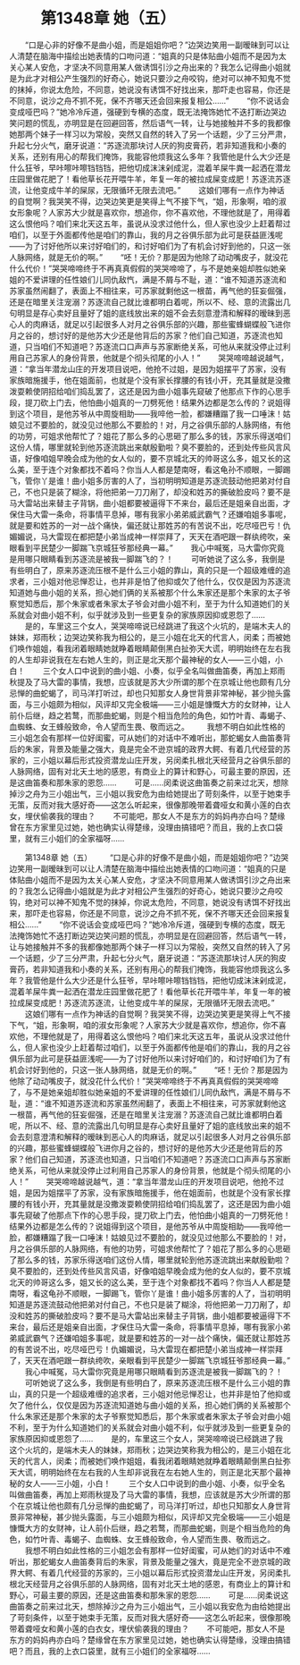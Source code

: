 # 　　第1348章 她（五）
　　“口是心非的好像不是曲小姐，而是姐姐你吧？”边哭边笑用一副暧昧到可以让人清楚在脑海中描绘出她表情的口吻问道：“姐真的只是体贴曲小姐而不是因为太关心某人安危，才坚决不同意用某人做诱饵引沙之舟出来的？我怎么记得曲小姐就是为此才对相公产生强烈的好奇心，她说只要沙之舟咬钩，绝对可以神不知鬼不觉的抹掉，你说太危险，不同意，她说没有诱饵不好找出来，那吓走也容易，你还是不同意，说沙之舟不抓不死，保不齐哪天还会回来报复相公……”
　　“你不说话会变成哑巴吗？”她冷冷斥道，强硬到专横的态度，既无法掩饰她忙不迭打断边哭边笑问题的慌乱，亦明显是在回避回答，然后语气一转，让与她接触并不多的我都像她那两个妹子一样习以为常般，突然又自然的转入了另一个话题，少了三分严肃，升起七分火气，磨牙说道：“苏逐流那块讨人厌的狗皮膏药，若非知道我和小奏的关系，还别有用心的帮我们掩饰，我能容他烦我这么多年？我管他是什么大少还是什么狂爷，早咔嚓咔嚓铛铛铛，把他切成沫沫剁成泥，混着羊屎牛粪一起洒在潜龙庄园里做花肥了！看他草长花开喂牛羊，年复一年的被拉成屎变成肥！苏逐流苏逐流，让他变成牛羊的屎尿，无限循环无限去流吧。”
　　这娘们哪有一点作为神话的自觉啊？我哭笑不得，边哭边笑更是笑得上气不接下气，“姐，形象啊，咱的淑女形象呢？人家苏大少就是喜欢你，想追你，你不喜欢他，不理他就是了，用得着这么恨他吗？咱们来北天这五年，虽说从没求过他什么，但人家也没少上赶着帮过咱们，以至于外面都传他是咱们的靠山，我的月之谷俱乐部为此可是获益匪浅呢——为了讨好他所以来讨好咱们的，和讨好咱们为了有机会讨好到他的，只这一张人脉网络，就是无价的啊。”
　　“呸！无价？那是因为他除了动动嘴皮子，就没花什么代价！”哭哭啼啼终于不再真真假假的哭哭啼啼了，与不是她亲姐却胜似她亲姐的不爱讲理的任性娘们儿同仇敌忾，满是不屑与不耻，道：“谁不知道苏逐流和苏家虽然闹翻了，表面上不相往来，可苏家就剩他这一根苗，再气他的狂妄倔强，还是在暗里关注宠溺？苏逐流自己就比谁都明白着呢，所以不、经、意的流露出几句明显是存心卖好且量好了姐的底线放出来的姐不会去刻意澄清和解释的暧昧到恶心人的肉麻话，就足以引起很多人对月之谷俱乐部的兴趣，那些蜜蜂蝴蝶般飞进你月之谷的，想讨好的是他苏大少还是他背后的苏家？他们自己知道，苏逐流也知道，只当咱们不知道吧？苏逐流口口声声与苏家断绝关系，可他从来就没停止过利用自己苏家人的身份背景，他就是个彻头彻尾的小人！”
　　哭哭啼啼越说越气，道：“拿当年潜龙山庄的开发项目说吧，他抢不过姐，是因为姐摆平了苏家，没有家族暗施援手，他在姐面前，也就是个没有家长撑腰的有钱小开，充其量就是没撒泼耍赖使阴招给咱们捣乱罢了，这还是因为曲小姐事先窥破了他那点下作的心思手段，提刀砍上门去，他怕曲小姐真的一刀劈死他！结果外边都是怎么传的？说姐得到这个项目，是他苏爷从中周旋相助——我啐他一脸，都嫌糟蹋了我一口唾沫！姑娘见过不要脸的，就没见过他那么不要脸的！对，月之谷俱乐部的人脉网络，有他的功劳，可姐求他帮忙了？姐花了那么多的心思砸了那么多的钱，苏家乐得送咱们这份人情，哪里就轮到他苏逐流跳出来献殷勤啦？臭不要脸的，还到处传些风言风语，好像咱姐早晚会成为他的女人似的，要不京城北天的帅哥这么多，姐又长的这么美，至于连个对象都找不着吗？你当人人都是楚南呀，看这龟孙不顺眼，一脚踢飞，管你丫是谁！曲小姐多厉害的人了，当初明明知道是苏逐流鼓动他把弟对付自己，不也只是装了糊涂，将他把弟一刀刀剐了，却没和姓苏的撕破脸皮吗？要不是马大雷站出来替主子背锅，曲小姐都要被逼得下不来台，最后还是姐亲自出面，才保住马大雷一条命，将事情平息掉，哪有我家小弟弟威武霸气？还嫌咱姐多事呢，就是要和姓苏的一对一战个痛快，偏还就让那姓苏的有苦说不出，吃尽哑巴亏！仇媚媚说，马大雷现在都把楚小弟当成神一样崇拜了，天天在酒吧跟一群纨绔吹，亲眼看到平民楚少一脚踹飞京城狂爷那经典一幕。”
　　我心中喊冤，马大雷你究竟是用哪只眼睛看到苏逐流是被我一脚踹飞的？！
　　可听她说了这么多，我倒是有些明白了，原来苏逐流压根不是什么三小姐的靠山，真的只是一个超级难缠的追求者，三小姐对他忌惮忍让，也并非是怕了他抑或欠了他什么，仅仅是因为苏逐流知道她与曲小姐的关系，担心她们俩的关系被那个什么朱家还是那个朱家的太子爷察觉知悉后，那个朱家或者朱家太子爷会对曲小姐不利，至于为什么知道她们的关系就会对曲小姐不利，似乎就涉及到一些更复杂的家族原因抑或恩怨了……
　　是的，车里这三个女人，哭哭啼啼说已经跳进了我这个火坑的，是端木夫人的妹妹，郑雨秋；边哭边笑称我为相公的，是三小姐在北天的代言人，闵柔；而被她们唤作姐姐，看我闭着眼睛她就睁着眼睛颠倒黑白扯弥天大谎，明明始终在左右我的人生却非说我在左右她人生的，则正是北天那个最神秘的女人——三小姐，小白！
　　三个女人口中说到的曲小姐、小奏，似乎全名叫做曲笛奏，再加上郑雨秋提及了马大雷的事情，我想，应该就是苏大少所谓的那个在京城让他也颇有几分忌惮的曲蛇蝎了，司马洋打听过，却也只知那女人身世背景非常神秘，甚少抛头露面，与三小姐颇为相似，风评却又完全极端——三小姐是慷慨大方的女财神，让人前仆后继，趋之若鹜，而那曲蛇蝎，则是个相当危险的角色，如竹叶青、毒蝎子、血蜘蛛、女王蜂般致命，令人望而生畏、敬而远之。
　　我想不明白如此性格的三小姐怎会有那样一位好闺蜜，可从她们的对话中不难听出，那蛇蝎女人曲笛奏背后的朱家，背景及能量之强大，竟是完全不逊京城的政界大鳄、有着几代经营的苏家的，三小姐以幕后形式投资潜龙山庄开发，另闵柔扎根北天经营月之谷俱乐部的人脉网络，固有对北天土地的感恩，有商业上的算计和野心，可最主要的原因，还是这曲笛奏和那朱家的恩怨……
　　可是……闵柔说这曲笛奏之前来过北天，想除掉沙之舟为三小姐出气，三小姐以我安危为由给她提出了苛刻条件，以至于她束手无策，反而对我大感好奇——这怎么听起来，很像那晚带着聋哑女和黄小莲的白衣女，埋伏偷袭我的理由？
　　不可能吧，那女人不是东方的妈妈冉亦白吗？楚缘曾在东方家里见过她，她也确实认得楚缘，没理由搞错吧？而且，我的上衣口袋里，就有三小姐们的全家福呀……

　　第1348章 她（五）
　　“口是心非的好像不是曲小姐，而是姐姐你吧？”边哭边笑用一副暧昧到可以让人清楚在脑海中描绘出她表情的口吻问道：“姐真的只是体贴曲小姐而不是因为太关心某人安危，才坚决不同意用某人做诱饵引沙之舟出来的？我怎么记得曲小姐就是为此才对相公产生强烈的好奇心，她说只要沙之舟咬钩，绝对可以神不知鬼不觉的抹掉，你说太危险，不同意，她说没有诱饵不好找出来，那吓走也容易，你还是不同意，说沙之舟不抓不死，保不齐哪天还会回来报复相公……”
　　“你不说话会变成哑巴吗？”她冷冷斥道，强硬到专横的态度，既无法掩饰她忙不迭打断边哭边笑问题的慌乱，亦明显是在回避回答，然后语气一转，让与她接触并不多的我都像她那两个妹子一样习以为常般，突然又自然的转入了另一个话题，少了三分严肃，升起七分火气，磨牙说道：“苏逐流那块讨人厌的狗皮膏药，若非知道我和小奏的关系，还别有用心的帮我们掩饰，我能容他烦我这么多年？我管他是什么大少还是什么狂爷，早咔嚓咔嚓铛铛铛，把他切成沫沫剁成泥，混着羊屎牛粪一起洒在潜龙庄园里做花肥了！看他草长花开喂牛羊，年复一年的被拉成屎变成肥！苏逐流苏逐流，让他变成牛羊的屎尿，无限循环无限去流吧。”
　　这娘们哪有一点作为神话的自觉啊？我哭笑不得，边哭边笑更是笑得上气不接下气，“姐，形象啊，咱的淑女形象呢？人家苏大少就是喜欢你，想追你，你不喜欢他，不理他就是了，用得着这么恨他吗？咱们来北天这五年，虽说从没求过他什么，但人家也没少上赶着帮过咱们，以至于外面都传他是咱们的靠山，我的月之谷俱乐部为此可是获益匪浅呢——为了讨好他所以来讨好咱们的，和讨好咱们为了有机会讨好到他的，只这一张人脉网络，就是无价的啊。”
　　“呸！无价？那是因为他除了动动嘴皮子，就没花什么代价！”哭哭啼啼终于不再真真假假的哭哭啼啼了，与不是她亲姐却胜似她亲姐的不爱讲理的任性娘们儿同仇敌忾，满是不屑与不耻，道：“谁不知道苏逐流和苏家虽然闹翻了，表面上不相往来，可苏家就剩他这一根苗，再气他的狂妄倔强，还是在暗里关注宠溺？苏逐流自己就比谁都明白着呢，所以不、经、意的流露出几句明显是存心卖好且量好了姐的底线放出来的姐不会去刻意澄清和解释的暧昧到恶心人的肉麻话，就足以引起很多人对月之谷俱乐部的兴趣，那些蜜蜂蝴蝶般飞进你月之谷的，想讨好的是他苏大少还是他背后的苏家？他们自己知道，苏逐流也知道，只当咱们不知道吧？苏逐流口口声声与苏家断绝关系，可他从来就没停止过利用自己苏家人的身份背景，他就是个彻头彻尾的小人！”
　　哭哭啼啼越说越气，道：“拿当年潜龙山庄的开发项目说吧，他抢不过姐，是因为姐摆平了苏家，没有家族暗施援手，他在姐面前，也就是个没有家长撑腰的有钱小开，充其量就是没撒泼耍赖使阴招给咱们捣乱罢了，这还是因为曲小姐事先窥破了他那点下作的心思手段，提刀砍上门去，他怕曲小姐真的一刀劈死他！结果外边都是怎么传的？说姐得到这个项目，是他苏爷从中周旋相助——我啐他一脸，都嫌糟蹋了我一口唾沫！姑娘见过不要脸的，就没见过他那么不要脸的！对，月之谷俱乐部的人脉网络，有他的功劳，可姐求他帮忙了？姐花了那么多的心思砸了那么多的钱，苏家乐得送咱们这份人情，哪里就轮到他苏逐流跳出来献殷勤啦？臭不要脸的，还到处传些风言风语，好像咱姐早晚会成为他的女人似的，要不京城北天的帅哥这么多，姐又长的这么美，至于连个对象都找不着吗？你当人人都是楚南呀，看这龟孙不顺眼，一脚踢飞，管你丫是谁！曲小姐多厉害的人了，当初明明知道是苏逐流鼓动他把弟对付自己，不也只是装了糊涂，将他把弟一刀刀剐了，却没和姓苏的撕破脸皮吗？要不是马大雷站出来替主子背锅，曲小姐都要被逼得下不来台，最后还是姐亲自出面，才保住马大雷一条命，将事情平息掉，哪有我家小弟弟威武霸气？还嫌咱姐多事呢，就是要和姓苏的一对一战个痛快，偏还就让那姓苏的有苦说不出，吃尽哑巴亏！仇媚媚说，马大雷现在都把楚小弟当成神一样崇拜了，天天在酒吧跟一群纨绔吹，亲眼看到平民楚少一脚踹飞京城狂爷那经典一幕。”
　　我心中喊冤，马大雷你究竟是用哪只眼睛看到苏逐流是被我一脚踹飞的？！
　　可听她说了这么多，我倒是有些明白了，原来苏逐流压根不是什么三小姐的靠山，真的只是一个超级难缠的追求者，三小姐对他忌惮忍让，也并非是怕了他抑或欠了他什么，仅仅是因为苏逐流知道她与曲小姐的关系，担心她们俩的关系被那个什么朱家还是那个朱家的太子爷察觉知悉后，那个朱家或者朱家太子爷会对曲小姐不利，至于为什么知道她们的关系就会对曲小姐不利，似乎就涉及到一些更复杂的家族原因抑或恩怨了……
　　是的，车里这三个女人，哭哭啼啼说已经跳进了我这个火坑的，是端木夫人的妹妹，郑雨秋；边哭边笑称我为相公的，是三小姐在北天的代言人，闵柔；而被她们唤作姐姐，看我闭着眼睛她就睁着眼睛颠倒黑白扯弥天大谎，明明始终在左右我的人生却非说我在左右她人生的，则正是北天那个最神秘的女人——三小姐，小白！
　　三个女人口中说到的曲小姐、小奏，似乎全名叫做曲笛奏，再加上郑雨秋提及了马大雷的事情，我想，应该就是苏大少所谓的那个在京城让他也颇有几分忌惮的曲蛇蝎了，司马洋打听过，却也只知那女人身世背景非常神秘，甚少抛头露面，与三小姐颇为相似，风评却又完全极端——三小姐是慷慨大方的女财神，让人前仆后继，趋之若鹜，而那曲蛇蝎，则是个相当危险的角色，如竹叶青、毒蝎子、血蜘蛛、女王蜂般致命，令人望而生畏、敬而远之。
　　我想不明白如此性格的三小姐怎会有那样一位好闺蜜，可从她们的对话中不难听出，那蛇蝎女人曲笛奏背后的朱家，背景及能量之强大，竟是完全不逊京城的政界大鳄、有着几代经营的苏家的，三小姐以幕后形式投资潜龙山庄开发，另闵柔扎根北天经营月之谷俱乐部的人脉网络，固有对北天土地的感恩，有商业上的算计和野心，可最主要的原因，还是这曲笛奏和那朱家的恩怨……
　　可是……闵柔说这曲笛奏之前来过北天，想除掉沙之舟为三小姐出气，三小姐以我安危为由给她提出了苛刻条件，以至于她束手无策，反而对我大感好奇——这怎么听起来，很像那晚带着聋哑女和黄小莲的白衣女，埋伏偷袭我的理由？
　　不可能吧，那女人不是东方的妈妈冉亦白吗？楚缘曾在东方家里见过她，她也确实认得楚缘，没理由搞错吧？而且，我的上衣口袋里，就有三小姐们的全家福呀……

